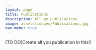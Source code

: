 ```yaml
---
layout: page
title: Publications
description: All my publications
image: assets/images/Publications.jpg
nav-menu: true
---
```


[TO DO]Create all you publication in this!!